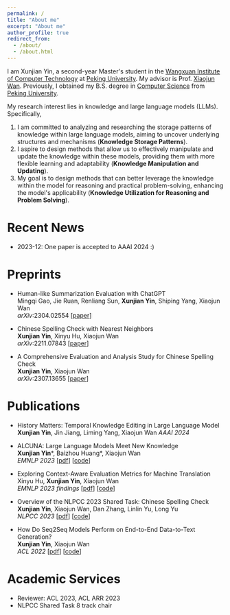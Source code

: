 ```yaml
---
permalink: /
title: "About me"
excerpt: "About me"
author_profile: true
redirect_from: 
  - /about/
  - /about.html
---
```


I am Xunjian Yin, a second-year Master's student in the [Wangxuan Institute of Computer Technology](https://www.icst.pku.edu.cn/english/home/index.htm) at [Peking University](https://english.pku.edu.cn/). My advisor is Prof. [Xiaojun Wan](https://wanxiaojun.github.io/). Previously, I obtained my B.S. degree in [Computer Science](https://eecs.pku.edu.cn/en/) from [Peking University](https://english.pku.edu.cn/).

My research interest lies in knowledge and large language models (LLMs). Specifically, 
1. I am committed to analyzing and researching the storage patterns of knowledge within large language models, aiming to uncover underlying structures and mechanisms (**Knowledge Storage Patterns**).
2. I aspire to design methods that allow us to effectively manipulate and update the knowledge within these models, providing them with more flexible learning and adaptability (**Knowledge Manipulation and Updating**).
3. My goal is to design methods that can better leverage the knowledge within the model for reasoning and practical problem-solving, enhancing the model's applicability (**Knowledge Utilization for Reasoning and Problem Solving**).


Recent News
======

- 2023-12: One paper is accepted to AAAI 2024 :) 


Preprints
======

- Human-like Summarization Evaluation with ChatGPT  
Mingqi Gao, Jie Ruan, Renliang Sun, **Xunjian Yin**, Shiping Yang, Xiaojun Wan  
*arXiv*:2304.02554  [[paper](https://arxiv.org/abs/2304.02554)]  

- Chinese Spelling Check with Nearest Neighbors  
**Xunjian Yin**, Xinyu Hu, Xiaojun Wan  
*arXiv*:2211.07843  [[paper](https://arxiv.org/abs/2211.07843)]

- A Comprehensive Evaluation and Analysis Study for Chinese Spelling Check     
**Xunjian Yin**, Xiaojun Wan      
 *arXiv*:2307.13655  [[paper](https://arxiv.org/abs/2307.13655)]

Publications
======

- History Matters: Temporal Knowledge Editing in Large Language Model 
**Xunjian Yin**, Jin Jiang, Liming Yang, Xiaojun Wan 
*AAAI 2024*

- ALCUNA: Large Language Models Meet New Knowledge  
**Xunjian Yin**\*, Baizhou Huang\*, Xiaojun Wan  
*EMNLP 2023*  [[pdf](https://arxiv.org/pdf/2310.14820v1.pdf)] [[code](https://github.com/arvid-pku/alcuna)]

- Exploring Context-Aware Evaluation Metrics for Machine Translation   
Xinyu Hu, **Xunjian Yin**, Xiaojun Wan  
*EMNLP 2023 findings*  [[pdf](TODO)] [[code](TODO)]  

- Overview of the NLPCC 2023 Shared Task: Chinese Spelling Check           
**Xunjian Yin**, Xiaojun Wan, Dan Zhang, Linlin Yu, Long Yu           
*NLPCC 2023* [[pdf](https://link.springer.com/chapter/10.1007/978-3-031-44699-3_30)] [[code](https://github.com/Arvid-pku/NLPCC2023_Shared_Task8)]

- How Do Seq2Seq Models Perform on End-to-End Data-to-Text Generation?    
**Xunjian Yin**, Xiaojun Wan    
*ACL 2022*  [[pdf](https://aclanthology.org/2022.acl-long.531.pdf)] [[code](https://github.com/xunjianyin/Seq2SeqOnData2Text)]  



Academic Services
======

- Reviewer: ACL 2023, ACL ARR 2023
- NLPCC Shared Task 8 track chair 

